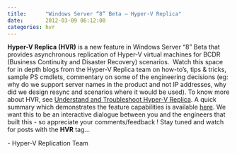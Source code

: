 ```yaml
---
title:      "Windows Server “8” Beta – Hyper-V Replica"
date:       2012-03-09 06:12:00
categories: hvr
---
```

**Hyper-V Replica (HVR)** is a new feature in Windows Server “8” Beta that provides asynchronous replication of Hyper-V virtual machines for BCDR (Business Continuity and Disaster Recovery) scenarios.  Watch this space for in depth blogs from the Hyper-V Replica team on how-to’s, tips & tricks, sample PS cmdlets, commentary on some of the engineering decisions (eg: why do we support server names in the product and not IP addresses, why did we design resync and scenarios where it would be used). To know more about HVR, see [Understand and Troubleshoot Hyper-V Replica](http://www.microsoft.com/download/en/details.aspx?id=29016). A quick summary which demonstrates the feature capabilities is available [here](https://technet.microsoft.com/library/hh831759.aspx?ppud=4). We want this to be an interactive dialogue between you and the engineers that built this - so appreciate your comments/feedback ! Stay tuned and watch for posts with the **HVR** tag...   

\- Hyper-V Replication Team
